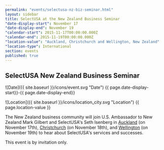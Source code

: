 ```yaml
---
permalink: "events/selectusa-nz-biz-seminar.html"
layout: sidebar
title: SelectUSA at the New Zealand Business Seminar
"date-display-start": November 17
"date-display-end": November 19
"calendar-start": 2015-11-17T00:00:00.000Z
"calendar-end": 2015-11-19T00:00:00.000Z
"location-value": "Auckland, Christchurch and Wellington, New Zealand"
"location-type": International
section: events
published: true
---
```


## SelectUSA New Zealand Business Seminar



![Date]({{ site.baseurl }}/icons/event.svg "Date") {{ page.date-display-start}}-{{ page.date-display-end}}

![Location]({{ site.baseurl }}/icons/location_city.svg "Location") {{ page.location-value }}

The New Zealand business community will join U.S. Ambassador to New Zealand Mark Gilbert and SelectUSA's Seth Isenberg in [Auckland](http://www.amcham.co.nz/event-2065696) (on November 17th), [Christchurch](http://www.amcham.co.nz/event-2065699) (on November 18th), and [Wellington](http://www.amcham.co.nz/event-2065697) (on November 19th) to hear about SelectUSA's services and successes. 

This event is by invitation only.

